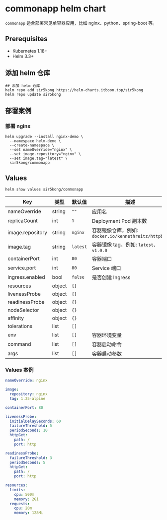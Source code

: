 # commonapp helm chart

`commonapp` 适合部署常见单容器应用，比如 nginx、python、spring-boot 等。

## Prerequisites

- Kubernetes 1.18+
- Helm 3.3+

## 添加 helm 仓库

``` shell
## 添加 helm 仓库
helm repo add sir5kong https://helm-charts.itboon.top/sir5kong
helm repo update sir5kong
```

## 部署案例

### 部署 nginx

``` shell
helm upgrade --install nginx-demo \
  --namespace helm-demo \
  --create-namespace \
  --set nameOverride="nginx" \
  --set image.repository="nginx" \
  --set image.tag="latest" \
  sir5kong/commonapp
```


## Values

``` shell
helm show values sir5kong/commonapp
```

| Key | 类型 | 默认值 | 描述 |
|-----|------|---------|-------------|
| nameOverride | string | `""` | 应用名 |
| replicaCount | int | `1` | Deployment Pod 副本数 |
| image.repository | string | `nginx` | 容器镜像仓库，例如: `docker.io/kennethreitz/httpbin` |
| image.tag | string | `latest` | 容器镜像 tag，例如: `latest`、`v1.0.0` |
| containerPort | int | `80` | 容器端口 |
| service.port | int | `80` | Service 端口 |
| ingress.enabled | bool | `false` | 是否创建 Ingress |
| resources | object | `{}` |  |
| livenessProbe | object | `{}` |  |
| readinessProbe | object | `{}` |  |
| nodeSelector | object | `{}` |  |
| affinity | object | `{}` |  |
| tolerations | list | `[]` |  |
| env | list | `[]` | 容器环境变量 |
| command | list | `[]` | 容器启动命令 |
| args | list | `[]` | 容器启动参数 |

### Values 案例

``` yaml
nameOverride: nginx

image:
  repository: nginx
  tag: 1.25-alpine

containerPort: 80

livenessProbe:
  initialDelaySeconds: 60
  failureThreshold: 5
  periodSeconds: 10
  httpGet:
    path: /
    port: http

readinessProbe:
  failureThreshold: 3
  periodSeconds: 5
  httpGet:
    path: /
    port: http

resources:
  limits:
    cpu: 500m
    memory: 2Gi
  requests:
    cpu: 20m
    memory: 128Mi
```
